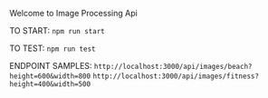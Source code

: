 Welcome to Image Processing Api


TO START:
`npm run start`


TO TEST:
`npm run test`

ENDPOINT SAMPLES:
`http://localhost:3000/api/images/beach?height=600&width=800`
`http://localhost:3000/api/images/fitness?height=400&width=500`
